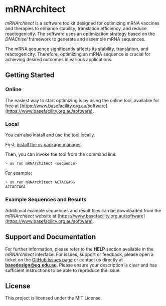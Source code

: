 # mRNArchitect

*mRNArchitect* is a software toolkit designed for optimizing mRNA vaccines and therapies to enhance stability, translation efficiency, and reduce reactogenicity. The software uses an optimization strategy based on the *DNAChisel* framework to generate and assemble mRNA sequences.

The mRNA sequence significantly affects its stability, translation, and reactogenicity. Therefore, optimizing an mRNA sequence is crucial for achieving desired outcomes in various applications. 

## Getting Started

### Online

The easiest way to start optimizing is by using the online tool, available for free at [https://www.basefacility.org.au/software](https://www.basefacility.org.au/software).

### Local

You can also install and use the tool locally.

First, [install the `uv` package manager](https://docs.astral.sh/uv/getting-started/installation/).

Then, you can invoke the tool from the command line:

```bash
> uv run mRNArchitect <sequence>
```

For example:

```bash
> uv run mRNArchitect ACTACGAGG
ACCACCAGA
```

### Example Sequences and Results

Additional example sequences and result files can be downloaded from the *mRNArchitect* website at [https://www.basefacility.org.au/software](https://www.basefacility.org.au/software).

## Support and Documentation

For further information, please refer to the **HELP** section available in the *mRNArchitect* interface. For issues, support or feedback, please open a ticket on the [GitHub Issues page](https://github.com/BaseUQ/mRNArchitect/issues) or contact us directly at **basedesign@uq.edu.au**. Please ensure your description is clear and has sufficient instructions to be able to reproduce the issue.

## License

This project is licensed under the MIT License.

